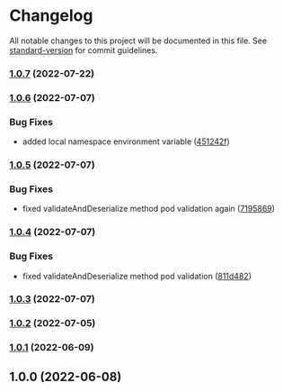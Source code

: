 # Changelog

All notable changes to this project will be documented in this file. See [standard-version](https://github.com/conventional-changelog/standard-version) for commit guidelines.

### [1.0.7](https://github.com/nodis-com-br/kac-ca-injector/compare/v1.0.6...v1.0.7) (2022-07-22)

### [1.0.6](https://github.com/nodis-com-br/kac-ca-injector/compare/v1.0.5...v1.0.6) (2022-07-07)


### Bug Fixes

* added local namespace environment variable ([451242f](https://github.com/nodis-com-br/kac-ca-injector/commit/451242f3c658d134046c3be5e6865df82cb3d83d))

### [1.0.5](https://github.com/nodis-com-br/kac-ca-injector/compare/v1.0.4...v1.0.5) (2022-07-07)


### Bug Fixes

* fixed validateAndDeserialize method pod validation again ([7195869](https://github.com/nodis-com-br/kac-ca-injector/commit/7195869348ab43c25d9da811ea3d34104f72213b))

### [1.0.4](https://github.com/nodis-com-br/kac-ca-injector/compare/v1.0.3...v1.0.4) (2022-07-07)


### Bug Fixes

* fixed validateAndDeserialize method pod validation ([811d482](https://github.com/nodis-com-br/kac-ca-injector/commit/811d482838e556fbeaccff6611f18bf7311c2def))

### [1.0.3](https://github.com/nodis-com-br/kac-ca-injector/compare/v1.0.2...v1.0.3) (2022-07-07)

### [1.0.2](https://github.com/nodis-com-br/kac-ca-injector/compare/v1.0.1...v1.0.2) (2022-07-05)

### [1.0.1](https://github.com/nodis-com-br/kac-ca-injector/compare/v1.0.0...v1.0.1) (2022-06-09)

## 1.0.0 (2022-06-08)
